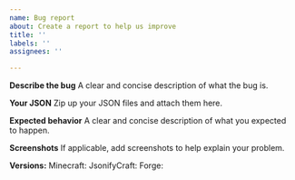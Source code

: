 ```yaml
---
name: Bug report
about: Create a report to help us improve
title: ''
labels: ''
assignees: ''

---
```


**Describe the bug**
A clear and concise description of what the bug is.

**Your JSON**
Zip up your JSON files and attach them here.

**Expected behavior**
A clear and concise description of what you expected to happen.

**Screenshots**
If applicable, add screenshots to help explain your problem.

**Versions:**
Minecraft:
JsonifyCraft:
Forge:
